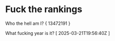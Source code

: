 # Fuck the rankings

Who the hell am I?
{ 13472191 }

What fucking year is it?
[ 2025-03-21T19:56:40Z ]
